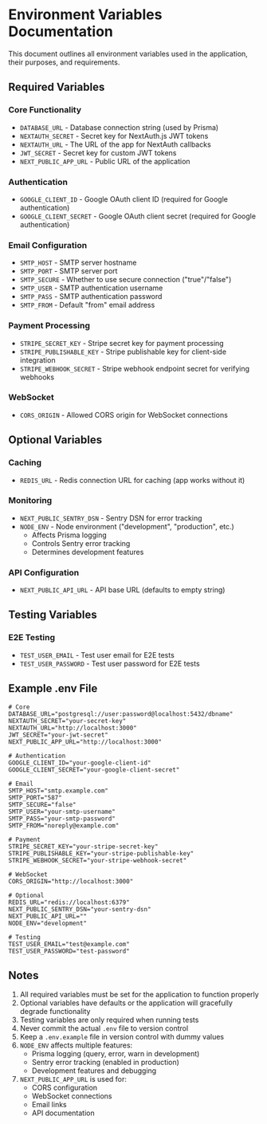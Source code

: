 # Environment Variables Documentation

This document outlines all environment variables used in the application, their purposes, and requirements.

## Required Variables

### Core Functionality
- `DATABASE_URL` - Database connection string (used by Prisma)
- `NEXTAUTH_SECRET` - Secret key for NextAuth.js JWT tokens
- `NEXTAUTH_URL` - The URL of the app for NextAuth callbacks
- `JWT_SECRET` - Secret key for custom JWT tokens
- `NEXT_PUBLIC_APP_URL` - Public URL of the application

### Authentication
- `GOOGLE_CLIENT_ID` - Google OAuth client ID (required for Google authentication)
- `GOOGLE_CLIENT_SECRET` - Google OAuth client secret (required for Google authentication)

### Email Configuration
- `SMTP_HOST` - SMTP server hostname
- `SMTP_PORT` - SMTP server port
- `SMTP_SECURE` - Whether to use secure connection ("true"/"false")
- `SMTP_USER` - SMTP authentication username
- `SMTP_PASS` - SMTP authentication password
- `SMTP_FROM` - Default "from" email address

### Payment Processing
- `STRIPE_SECRET_KEY` - Stripe secret key for payment processing
- `STRIPE_PUBLISHABLE_KEY` - Stripe publishable key for client-side integration
- `STRIPE_WEBHOOK_SECRET` - Stripe webhook endpoint secret for verifying webhooks

### WebSocket
- `CORS_ORIGIN` - Allowed CORS origin for WebSocket connections

## Optional Variables

### Caching
- `REDIS_URL` - Redis connection URL for caching (app works without it)

### Monitoring
- `NEXT_PUBLIC_SENTRY_DSN` - Sentry DSN for error tracking
- `NODE_ENV` - Node environment ("development", "production", etc.)
  - Affects Prisma logging
  - Controls Sentry error tracking
  - Determines development features

### API Configuration
- `NEXT_PUBLIC_API_URL` - API base URL (defaults to empty string)

## Testing Variables

### E2E Testing
- `TEST_USER_EMAIL` - Test user email for E2E tests
- `TEST_USER_PASSWORD` - Test user password for E2E tests

## Example .env File

```env
# Core
DATABASE_URL="postgresql://user:password@localhost:5432/dbname"
NEXTAUTH_SECRET="your-secret-key"
NEXTAUTH_URL="http://localhost:3000"
JWT_SECRET="your-jwt-secret"
NEXT_PUBLIC_APP_URL="http://localhost:3000"

# Authentication
GOOGLE_CLIENT_ID="your-google-client-id"
GOOGLE_CLIENT_SECRET="your-google-client-secret"

# Email
SMTP_HOST="smtp.example.com"
SMTP_PORT="587"
SMTP_SECURE="false"
SMTP_USER="your-smtp-username"
SMTP_PASS="your-smtp-password"
SMTP_FROM="noreply@example.com"

# Payment
STRIPE_SECRET_KEY="your-stripe-secret-key"
STRIPE_PUBLISHABLE_KEY="your-stripe-publishable-key"
STRIPE_WEBHOOK_SECRET="your-stripe-webhook-secret"

# WebSocket
CORS_ORIGIN="http://localhost:3000"

# Optional
REDIS_URL="redis://localhost:6379"
NEXT_PUBLIC_SENTRY_DSN="your-sentry-dsn"
NEXT_PUBLIC_API_URL=""
NODE_ENV="development"

# Testing
TEST_USER_EMAIL="test@example.com"
TEST_USER_PASSWORD="test-password"
```

## Notes

1. All required variables must be set for the application to function properly
2. Optional variables have defaults or the application will gracefully degrade functionality
3. Testing variables are only required when running tests
4. Never commit the actual `.env` file to version control
5. Keep a `.env.example` file in version control with dummy values
6. `NODE_ENV` affects multiple features:
   - Prisma logging (query, error, warn in development)
   - Sentry error tracking (enabled in production)
   - Development features and debugging
7. `NEXT_PUBLIC_APP_URL` is used for:
   - CORS configuration
   - WebSocket connections
   - Email links
   - API documentation 